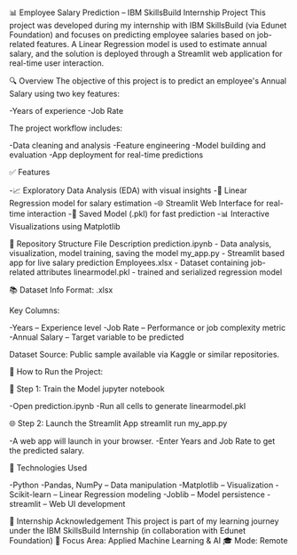 📊 Employee Salary Prediction – IBM SkillsBuild Internship Project
This project was developed during my internship with IBM SkillsBuild (via Edunet Foundation) and focuses on predicting employee salaries based on job-related features. A Linear Regression model is used to estimate annual salary, and the solution is deployed through a Streamlit web application for real-time user interaction.

🔍 Overview
The objective of this project is to predict an employee's Annual Salary using two key features:

  -Years of experience
  -Job Rate

The project workflow includes:

  -Data cleaning and analysis
  -Feature engineering
  -Model building and evaluation
  -App deployment for real-time predictions

✅ Features

  -📈 Exploratory Data Analysis (EDA) with visual insights
  -🧠 Linear Regression model for salary estimation
  -🌐 Streamlit Web Interface for real-time interaction
  -💾 Saved Model (.pkl) for fast prediction
  -📊 Interactive Visualizations using Matplotlib

📁 Repository Structure
File	                                       Description
prediction.ipynb	         -              Data analysis, visualization, model training, saving the model
my_app.py	                 -              Streamlit based app for live salary prediction
Employees.xlsx	           -              Dataset containing job-related attributes
linearmodel.pkl	           -              trained and serialized regression model

📚 Dataset Info
  Format: .xlsx

  Key Columns:

  -Years – Experience level
  -Job Rate – Performance or job complexity metric
  -Annual Salary – Target variable to be predicted

Dataset Source: Public sample available via Kaggle or similar repositories.

🚀 How to Run the Project:

🧪 Step 1: Train the Model
jupyter notebook

-Open prediction.ipynb
-Run all cells to generate linearmodel.pkl

🌐 Step 2: Launch the Streamlit App
streamlit run my_app.py

-A web app will launch in your browser.
-Enter Years and Job Rate to get the predicted salary.

🔧 Technologies Used

 -Python
 -Pandas, NumPy – Data manipulation
 -Matplotlib – Visualization
 -Scikit-learn – Linear Regression modeling
 -Joblib – Model persistence
 -streamlit – Web UI development


📌 Internship Acknowledgement
This project is part of my learning journey under the
IBM SkillsBuild Internship (in collaboration with Edunet Foundation)
🧠 Focus Area: Applied Machine Learning & AI
🎓 Mode: Remote

